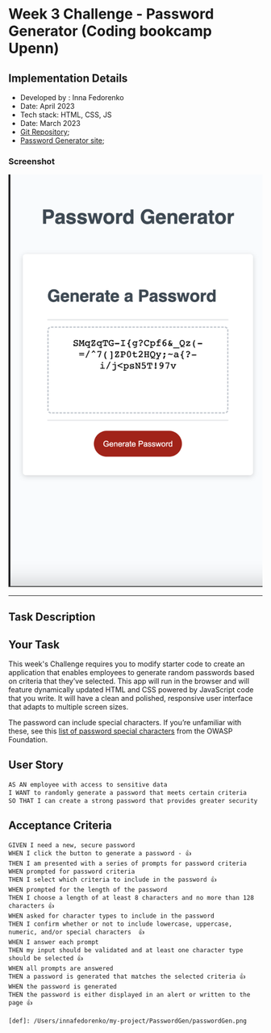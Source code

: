 # Week 3 Challenge - Password Generator (Coding bookcamp Upenn)
## Implementation Details
* Developed by : Inna Fedorenko
* Date: April 2023
* Tech stack: HTML, CSS, JS
* Date: March 2023
* [Git Repository](https://github.com/InnaFedorenko/PasswordGen);
* [Password Generator site](https://innafedorenko.github.io/PasswordGen/);

### Screenshot

![**Screenshot**](passwordGen.png)

- - - 
## Task Description
## Your Task

This week's Challenge requires you to modify starter code to create an application that enables employees to generate random passwords based on criteria that they’ve selected. This app will run in the browser and will feature dynamically updated HTML and CSS powered by JavaScript code that you write. It will have a clean and polished, responsive user interface that adapts to multiple screen sizes.

The password can include special characters. If you’re unfamiliar with these, see this [list of password special characters](https://www.owasp.org/index.php/Password_special_characters) from the OWASP Foundation.

## User Story

```
AS AN employee with access to sensitive data
I WANT to randomly generate a password that meets certain criteria
SO THAT I can create a strong password that provides greater security
```

## Acceptance Criteria

```
GIVEN I need a new, secure password
WHEN I click the button to generate a password - 👍
THEN I am presented with a series of prompts for password criteria
WHEN prompted for password criteria
THEN I select which criteria to include in the password 👍
WHEN prompted for the length of the password
THEN I choose a length of at least 8 characters and no more than 128 characters 👍
WHEN asked for character types to include in the password
THEN I confirm whether or not to include lowercase, uppercase, numeric, and/or special characters  👍
WHEN I answer each prompt
THEN my input should be validated and at least one character type should be selected 👍
WHEN all prompts are answered
THEN a password is generated that matches the selected criteria 👍
WHEN the password is generated
THEN the password is either displayed in an alert or written to the page 👍

[def]: /Users/innafedorenko/my-project/PasswordGen/passwordGen.png